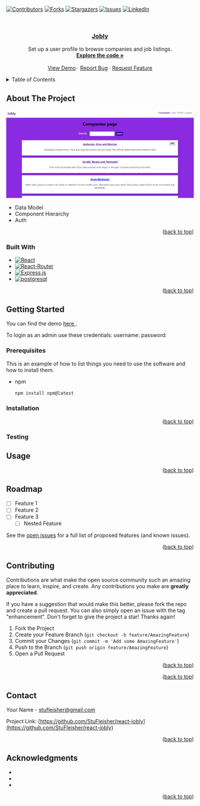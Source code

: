 <!-- Improved compatibility of back to top link: See: https://github.com/othneildrew/Best-README-Template/pull/73 -->
<a name="readme-top"></a>
<!--
*** Thanks for checking out the Best-README-Template. If you have a suggestion
*** that would make this better, please fork the repo and create a pull request
*** or simply open an issue with the tag "enhancement".
*** Don't forget to give the project a star!
*** Thanks again! Now go create something AMAZING! :D
-->



<!-- PROJECT SHIELDS -->
<!--
*** I'm using markdown "reference style" links for readability.
*** Reference links are enclosed in brackets [ ] instead of parentheses ( ).
*** See the bottom of this document for the declaration of the reference variables
*** for contributors-url, forks-url, etc. This is an optional, concise syntax you may use.
*** https://www.markdownguide.org/basic-syntax/#reference-style-links
-->
[![Contributors][contributors-shield]][contributors-url]
[![Forks][forks-shield]][forks-url]
[![Stargazers][stars-shield]][stars-url]
[![Issues][issues-shield]][issues-url]
[![LinkedIn][linkedin-shield]][linkedin-url]



<!-- PROJECT LOGO -->
<br />
<div align="center">
  <a href="https://github.com/StuFleisher/react-jobly">
    <h3 align="center">Jobly</h3>
  </a>



  <p align="center">
    Set up a user profile to browse companies and job listings.
    <br />
    <a href="https://github.com/StuFleisher/react-jobly"><strong>Explore the code »</strong></a>
    <br />
    <br />
    <a href="stuart-r32-jobly.surge.sh">View Demo</a>
    ·
    <a href="https://github.com/StuFleisher/react-jobly/issues">Report Bug</a>
    ·
    <a href="https://github.com/StuFleisher/react-jobly/issues">Request Feature</a>
  </p>
</div>



<!-- TABLE OF CONTENTS -->
<details>
  <summary>Table of Contents</summary>
  <ol>
    <li>
      <a href="#about-the-project">About The Project</a>
      <ul>
        <li><a href="#built-with">Built With</a></li>
      </ul>
    </li>
    <li>
      <a href="#getting-started">Getting Started</a>
      <ul>
        <li><a href="#prerequisites">Prerequisites</a></li>
        <li><a href="#installation">Installation</a></li>
      </ul>
    </li>
    <li><a href="#usage">Usage</a></li>
    <li><a href="#roadmap">Roadmap</a></li>
    <li><a href="#contributing">Contributing</a></li>
    <li><a href="#contact">Contact</a></li>
    <li><a href="#acknowledgments">Acknowledgments</a></li>
  </ol>
</details>



<!-- ABOUT THE PROJECT -->
## About The Project

[![Product Name Screen Shot][product-screenshot]](https://example.com)

* Data Model
* Component Hierarchy
* Auth


<p align="right">(<a href="#readme-top">back to top</a>)</p>



### Built With

* [![React][React.js]][React-url]
* [![React-Router][React-Router]][React-Router-url]
* [![Express.js][Express.js]][Express-url]
* [![postgresql][postgresql]][postgresql-url]

<p align="right">(<a href="#readme-top">back to top</a>)</p>



<!-- GETTING STARTED -->
## Getting Started

You can find the demo <a href=stuart-r32-jobly.surge.sh> here </a>.

To login as an admin use these credentials:
username:
password:

### Prerequisites

This is an example of how to list things you need to use the software and how to install them.
* npm
  ```sh
  npm install npm@latest
  ```

### Installation


<p align="right">(<a href="#readme-top">back to top</a>)</p>


### Testing

<!-- USAGE EXAMPLES -->
## Usage



<p align="right">(<a href="#readme-top">back to top</a>)</p>



<!-- ROADMAP -->
## Roadmap

- [ ] Feature 1
- [ ] Feature 2
- [ ] Feature 3
    - [ ] Nested Feature

See the [open issues](https://github.com/StuFleisher/react-jobly/issues) for a full list of proposed features (and known issues).

<p align="right">(<a href="#readme-top">back to top</a>)</p>



<!-- CONTRIBUTING -->
## Contributing

Contributions are what make the open source community such an amazing place to learn, inspire, and create. Any contributions you make are **greatly appreciated**.

If you have a suggestion that would make this better, please fork the repo and create a pull request. You can also simply open an issue with the tag "enhancement".
Don't forget to give the project a star! Thanks again!

1. Fork the Project
2. Create your Feature Branch (`git checkout -b feature/AmazingFeature`)
3. Commit your Changes (`git commit -m 'Add some AmazingFeature'`)
4. Push to the Branch (`git push origin feature/AmazingFeature`)
5. Open a Pull Request

<p align="right">(<a href="#readme-top">back to top</a>)</p>



<p align="right">(<a href="#readme-top">back to top</a>)</p>



<!-- CONTACT -->
## Contact

Your Name - stufleisher@gmail.com

Project Link: [https://github.com/StuFleisher/react-jobly](https://github.com/StuFleisher/react-jobly)

<p align="right">(<a href="#readme-top">back to top</a>)</p>



<!-- ACKNOWLEDGMENTS -->
## Acknowledgments

* []()
* []()
* []()

<p align="right">(<a href="#readme-top">back to top</a>)</p>



<!-- MARKDOWN LINKS & IMAGES -->
<!-- https://www.markdownguide.org/basic-syntax/#reference-style-links -->
[contributors-shield]: https://img.shields.io/github/contributors/StuFleisher/react-jobly.svg?style=for-the-badge
[contributors-url]: https://github.com/StuFleisher/react-jobly/graphs/contributors
[forks-shield]: https://img.shields.io/github/forks/StuFleisher/react-jobly.svg?style=for-the-badge
[forks-url]: https://github.com/StuFleisher/react-jobly/network/members
[stars-shield]: https://img.shields.io/github/stars/StuFleisher/react-jobly.svg?style=for-the-badge
[stars-url]: https://github.com/StuFleisher/react-jobly/stargazers
[issues-shield]: https://img.shields.io/github/issues/StuFleisher/react-jobly.svg?style=for-the-badge
[issues-url]: https://github.com/StuFleisher/react-jobly/issues
[linkedin-shield]: https://img.shields.io/badge/-LinkedIn-black.svg?style=for-the-badge&logo=linkedin&colorB=555
[linkedin-url]: https://linkedin.com/in/stufleisher
[product-screenshot]: README-Resources/Companies.png

[React-Router]: https://img.shields.io/badge/react%20router-000000?style=for-the-badge&logo=reactrouter
[React-Router-url]: https://reactrouter.com/

[React.js]: https://img.shields.io/badge/React-000000?style=for-the-badge&logo=react&logoColor=61DAFB
[React-url]: https://reactjs.org/

[Express.js]: https://img.shields.io/badge/Express-000000?style=for-the-badge&logo=express&logoColor=61DAFB
[Express-url]: https://expressjs.org/

[postgresql]: https://img.shields.io/badge/postgresql-000000?style=for-the-badge&logo=postgresql&logoColor=61DAFB
[postgresql-url]: https://postgresql.org/

[Bootstrap.com]: https://img.shields.io/badge/Bootstrap-563D7C?style=for-the-badge&logo=bootstrap&logoColor=white
[Bootstrap-url]: https://getbootstrap.com
[JQuery.com]: https://img.shields.io/badge/jQuery-0769AD?style=for-the-badge&logo=jquery&logoColor=white
[JQuery-url]: https://jquery.com
